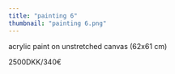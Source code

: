 ```yaml
---
title: "painting 6"
thumbnail: "painting 6.png"
---
```

acrylic paint on unstretched canvas (62x61 cm)


2500DKK/340€